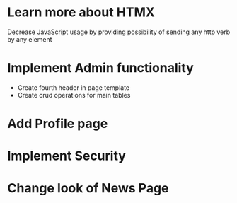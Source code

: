 # Learn more about HTMX

Decrease JavaScript usage by providing possibility of sending any http verb by any element


# Implement Admin functionality
- Create fourth header in page template
- Create crud operations for main tables
# Add Profile page
# Implement Security
# Change look of News Page
